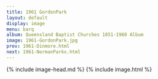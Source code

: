```yaml
---
title: 1961 GordonPark
layout: default
display: image
menu: barq
album: Queensland Baptist Churches 1851-1960 Album
image: 1961-GordonPark.jpg
prev: 1961-Dinmore.html
next: 1961-NormanParkx.html
---
```

{% include image-head.md %}
{% include image.html %}